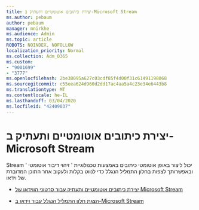 ```yaml
---
title: יצירת כיתובים אוטומטיים ותעתיק ב-Microsoft Stream
ms.author: pebaum
author: pebaum
manager: mnirkhe
ms.audience: Admin
ms.topic: article
ROBOTS: NOINDEX, NOFOLLOW
localization_priority: Normal
ms.collection: Adm_O365
ms.custom:
- "9001699"
- "3777"
ms.openlocfilehash: 2be38095a627c03cdf85f4d00f31c61491198068
ms.sourcegitcommit: c55eea624d960d2dd17ac4aa5a4c23e34e6443b8
ms.translationtype: MT
ms.contentlocale: he-IL
ms.lasthandoff: 03/04/2020
ms.locfileid: "42409037"
---
```

# <a name="generate-automatic-captions-and-a-transcript-in-microsoft-stream"></a>יצירת כיתובים אוטומטיים ותעתיק ב-Microsoft Stream

Stream יכול ליצור באופן אוטומטי כיתובים באמצעות טכנולוגיית ' זיהוי דיבור אוטומטי ' ובאפשרותך לצפות בחלון התמליל הנגלל כדי לנווט בקלות ולעקוב אחר התוכן המדוברת של וידאו.

- [יצירת כיתובים אוטומטיים ותעתיק עבור סרטוני הווידאו של Microsoft Stream](https://docs.microsoft.com/stream/portal-autogenerate-captions)

- [הצגת חלון התמליל הנגלל עבור וידאו ב-Microsoft Stream](https://docs.microsoft.com/stream/portal-configure-transcript-mode)
